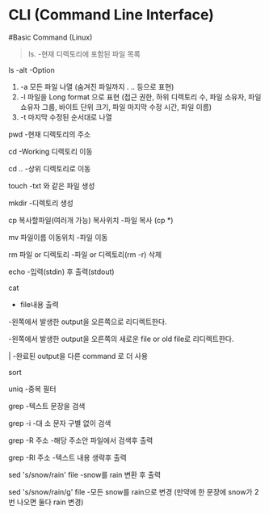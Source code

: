 # CLI (Command Line Interface)

#Basic Command (Linux)

>ls.
-현재 디렉토리에 포함된 파일 목록

ls -alt
-Option
1. \-a
모든 파일 나열 (숨겨진 파일까지 . .. 등으로 표현)
2. \-l
파일을 Long format 으로 표현 (접근 권한, 하위 디렉토리 수, 파일 소유자, 파일 쇼유자 그룹, 바이트 단위 크기, 파일 마지막 수정 시간, 파일 이름)
3. \-t
마지막 수정된 순서대로 나열

pwd
-현재 디렉토리의 주소

cd
-Working 디렉토리 이동

cd .. 
-상위 디렉토리로 이동

touch
-txt 와 같은 파일 생성

mkdir
-디렉토리 생성

cp 복사할파일(여러개 가능) 복사위치
-파일 복사 (cp *)

mv 파일이름 이동위치
-파일 이동

rm 파일 or 디렉토리
-파일 or 디렉토리(rm -r) 삭제 

echo
-입력(stdin) 후 출력(stdout)

cat
- file내용 출력

>
-왼쪽에서 발생한 output을 오른쪽으로 리디렉트한다.

>>
-왼쪽에서 발생한 output을 오른쪽의 새로운 file or old file로 리디렉트한다.

|
-완료된 output을 다른 command 로 더 사용

sort

uniq
-중복 필터

grep 
-텍스트 문장을 검색

grep -i 
-대 소 문자 구별 없이 검색

grep -R 주소
-해당 주소안 파일에서 검색후 출력

grep -Rl 주소
-텍스트 내용 생략후 출력

sed 's/snow/rain' file
-snow를 rain 변환 후 출력

sed 's/snow/rain/g' file
-모든 snow를 rain으로 변경 (만약에 한 문장에 snow가 2번 나오면 둘다 rain 변경)
